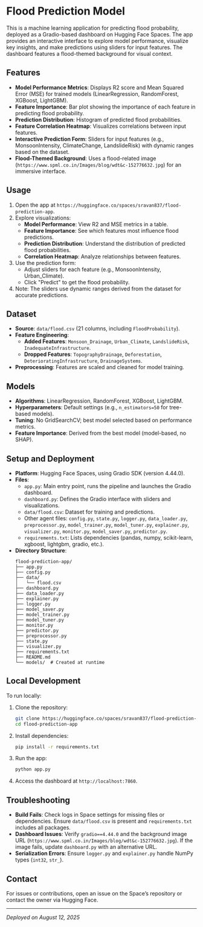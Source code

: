 # Flood Prediction Model
This is a machine learning application for predicting flood probability, deployed as a Gradio-based dashboard on Hugging Face Spaces. The app provides an interactive interface to explore model performance, visualize key insights, and make predictions using sliders for input features. The dashboard features a flood-themed background for visual context.

## Features
- **Model Performance Metrics**: Displays R2 score and Mean Squared Error (MSE) for trained models (LinearRegression, RandomForest, XGBoost, LightGBM).
- **Feature Importance**: Bar plot showing the importance of each feature in predicting flood probability.
- **Prediction Distribution**: Histogram of predicted flood probabilities.
- **Feature Correlation Heatmap**: Visualizes correlations between input features.
- **Interactive Prediction Form**: Sliders for input features (e.g., MonsoonIntensity, ClimateChange, LandslideRisk) with dynamic ranges based on the dataset.
- **Flood-Themed Background**: Uses a flood-related image (`https://www.spml.co.in/Images/blog/wdt&c-152776632.jpg`) for an immersive interface.

## Usage
1. Open the app at `https://huggingface.co/spaces/sravan837/flood-prediction-app`.
2. Explore visualizations:
   - **Model Performance**: View R2 and MSE metrics in a table.
   - **Feature Importance**: See which features most influence flood predictions.
   - **Prediction Distribution**: Understand the distribution of predicted flood probabilities.
   - **Correlation Heatmap**: Analyze relationships between features.
3. Use the prediction form:
   - Adjust sliders for each feature (e.g., MonsoonIntensity, Urban_Climate).
   - Click "Predict" to get the flood probability.
4. Note: The sliders use dynamic ranges derived from the dataset for accurate predictions.

## Dataset
- **Source**: `data/flood.csv` (21 columns, including `FloodProbability`).
- **Feature Engineering**:
  - **Added Features**: `Monsoon_Drainage`, `Urban_Climate`, `LandslideRisk`, `InadequateInfrastructure`.
  - **Dropped Features**: `TopographyDrainage`, `Deforestation`, `DeterioratingInfrastructure`, `DrainageSystems`.
- **Preprocessing**: Features are scaled and cleaned for model training.

## Models
- **Algorithms**: LinearRegression, RandomForest, XGBoost, LightGBM.
- **Hyperparameters**: Default settings (e.g., `n_estimators=50` for tree-based models).
- **Tuning**: No GridSearchCV; best model selected based on performance metrics.
- **Feature Importance**: Derived from the best model (model-based, no SHAP).

## Setup and Deployment
- **Platform**: Hugging Face Spaces, using Gradio SDK (version 4.44.0).
- **Files**:
  - `app.py`: Main entry point, runs the pipeline and launches the Gradio dashboard.
  - `dashboard.py`: Defines the Gradio interface with sliders and visualizations.
  - `data/flood.csv`: Dataset for training and predictions.
  - Other agent files: `config.py`, `state.py`, `logger.py`, `data_loader.py`, `preprocessor.py`, `model_trainer.py`, `model_tuner.py`, `explainer.py`, `visualizer.py`, `monitor.py`, `model_saver.py`, `predictor.py`.
  - `requirements.txt`: Lists dependencies (pandas, numpy, scikit-learn, xgboost, lightgbm, gradio, etc.).
- **Directory Structure**:
  ```
  flood-prediction-app/
  ├── app.py
  ├── config.py
  ├── data/
  │   └── flood.csv
  ├── dashboard.py
  ├── data_loader.py
  ├── explainer.py
  ├── logger.py
  ├── model_saver.py
  ├── model_trainer.py
  ├── model_tuner.py
  ├── monitor.py
  ├── predictor.py
  ├── preprocessor.py
  ├── state.py
  ├── visualizer.py
  ├── requirements.txt
  ├── README.md
  └── models/  # Created at runtime
  ```

## Local Development
To run locally:
1. Clone the repository:
   ```bash
   git clone https://huggingface.co/spaces/sravan837/flood-prediction-app
   cd flood-prediction-app
   ```
2. Install dependencies:
   ```bash
   pip install -r requirements.txt
   ```
3. Run the app:
   ```bash
   python app.py
   ```
4. Access the dashboard at `http://localhost:7860`.

## Troubleshooting
- **Build Fails**: Check logs in Space settings for missing files or dependencies. Ensure `data/flood.csv` is present and `requirements.txt` includes all packages.
- **Dashboard Issues**: Verify `gradio==4.44.0` and the background image URL (`https://www.spml.co.in/Images/blog/wdt&c-152776632.jpg`). If the image fails, update `dashboard.py` with an alternative URL.
- **Serialization Errors**: Ensure `logger.py` and `explainer.py` handle NumPy types (`int32`, `str_`).

## Contact
For issues or contributions, open an issue on the Space’s repository or contact the owner via Hugging Face.

---
*Deployed on August 12, 2025*
